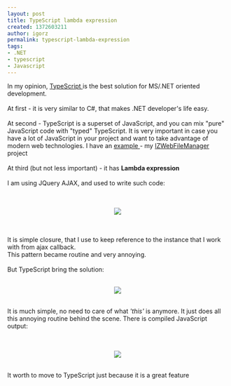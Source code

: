 ```yaml
---
layout: post
title: TypeScript lambda expression
created: 1372603211
author: igorz
permalink: typescript-lambda-expression
tags:
- .NET
- typescript
- Javascript
---
```

<p>In my opinion, <a href="http://www.typescriptlang.org/">TypeScript </a>is the best solution for MS/.NET oriented development.<br />
	<br />
	At first - it is very similar to C#, that makes .NET developer&#39;s life easy.<br />
	<br />
	At second - TypeScript is a superset of JavaScript, and you can mix &quot;pure&quot; JavaScript code with &quot;typed&quot; TypeScript. It is very important in case you have a lot of JavaScript in your project and want to take advantage of modern web technologies. I have an <a href="http://igorzelmanovich.blogspot.fr/2013/01/converting-existing-javascript-code-to.html">example </a>- my <a href="http://www.izwebfilemanager.com/">IZWebFileManager </a>project<br />
	<br />
	At third (but not less important) - it has <b>Lambda expression</b><br />
	<br />
	I am using JQuery AJAX, and used to write such code:<br />
	&nbsp;</p>
<div class="separator" style="clear: both; text-align: center;">
	&nbsp;</div>
<div class="separator" style="clear: both; text-align: center;">
	<a href="http://2.bp.blogspot.com/-L390gtx0YA4/UdA8UFgqxKI/AAAAAAAAWSs/K7BKjlhp4y0/s544/2013-06-30_17h10_06.png" imageanchor="1" style="margin-left: 1em; margin-right: 1em;"><img border="0" src="http://2.bp.blogspot.com/-L390gtx0YA4/UdA8UFgqxKI/AAAAAAAAWSs/K7BKjlhp4y0/s1600/2013-06-30_17h10_06.png" /></a></div>
<div class="separator" style="clear: both; text-align: center;">
	&nbsp;</div>
<div class="separator" style="clear: both; text-align: center;">
	&nbsp;</div>
<p>It is simple closure, that I use to keep reference to the instance that I work with from ajax callback.<br />
	This pattern became routine and very annoying.<br />
	<br />
	But TypeScript bring the solution:<br />
	&nbsp;</p>
<div class="separator" style="clear: both; text-align: center;">
	<a href="http://1.bp.blogspot.com/-vpyqBxZK-DU/UdA8sCsfN9I/AAAAAAAAWS0/0UYwWBoI59g/s692/2013-06-30_17h11_43.png" imageanchor="1" style="margin-left: 1em; margin-right: 1em;"><img border="0" src="http://1.bp.blogspot.com/-vpyqBxZK-DU/UdA8sCsfN9I/AAAAAAAAWS0/0UYwWBoI59g/s1600/2013-06-30_17h11_43.png" /></a></div>
<br />
<p>It is much simple, no need to care of what <i>&#39;this&#39;</i> is anymore. It just does all this&nbsp;annoying routine&nbsp;behind the scene. There is compiled JavaScript output:<br />
	<br />
	&nbsp;</p>
<div class="separator" style="clear: both; text-align: center;">
	<a href="http://4.bp.blogspot.com/-jwx1dkVRkpk/UdA-3HVB_AI/AAAAAAAAWTE/b-SNPVeiy4A/s536/2013-06-30_17h21_03.png" imageanchor="1" style="margin-left: 1em; margin-right: 1em;"><img border="0" src="http://4.bp.blogspot.com/-jwx1dkVRkpk/UdA-3HVB_AI/AAAAAAAAWTE/b-SNPVeiy4A/s1600/2013-06-30_17h21_03.png" /></a></div>
<br />
<p>It worth to move to TypeScript just because it is a great feature</p>
